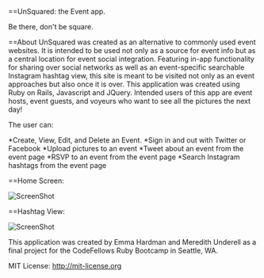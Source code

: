 ==UnSquared: the Event app.

Be there, don't be square.

==About
UnSquared was created as an alternative to commonly used event websites. It is intended to be used not only as a source for event info but as a central location for event social integration.
Featuring in-app functionality for sharing over social networks as well as an event-specific searchable Instagram hashtag view, this site is meant to be visited not only as an event approaches but also once it is over.
This application was created using Ruby on Rails, Javascript and JQuery. Intended users of this app are event hosts, event guests, and voyeurs who want to see all the pictures the next day!

The user can:

*Create, View, Edit, and Delete an Event.
*Sign in and out with Twitter or Facebook
*Upload pictures to an event
*Tweet about an event from the event page
*RSVP to an event from the event page
*Search Instagram hashtags from the event page

==Home Screen:

![ScreenShot](https://raw.github.com/emmath/unsquared/master/lib/assets/unsquaredhome.png)

==Hashtag View:

![ScreenShot](https://raw.github.com/emmath/unsquared/master/lib/assets/unsquaredhash.png)


This application was created by Emma Hardman and Meredith Underell as a final project for the CodeFellows Ruby Bootcamp in Seattle, WA.

MIT License: http://mit-license.org


